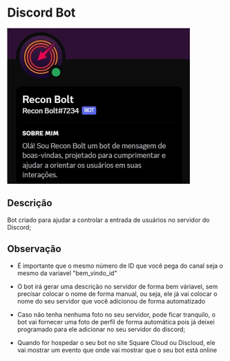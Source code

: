 # Discord Bot

![ReconBolt](Recon%20Bolt.jpeg)

## Descrição

Bot criado para ajudar a controlar a entrada de usuários no servidor do Discord;

## Observação

- É importante que o mesmo número de ID que você pega do canal seja o mesmo da variavel "bem_vindo_id"

- O bot irá gerar uma descrição no servidor de forma bem váriavel, sem precisar colocar o nome de forma manual, ou seja, ele já vai colocar o nome do seu servidor que você adicionou de forma automatizado

- Caso não tenha nenhuma foto no seu servidor, pode ficar tranquilo, o bot vai fornecer uma foto de perfil de forma automática pois já deixei programado para ele adicionar no seu servidor do discord;

- Quando for hospedar o seu bot no site Square Cloud ou Discloud, ele vai mostrar um evento que onde vai mostrar que o seu bot está online
